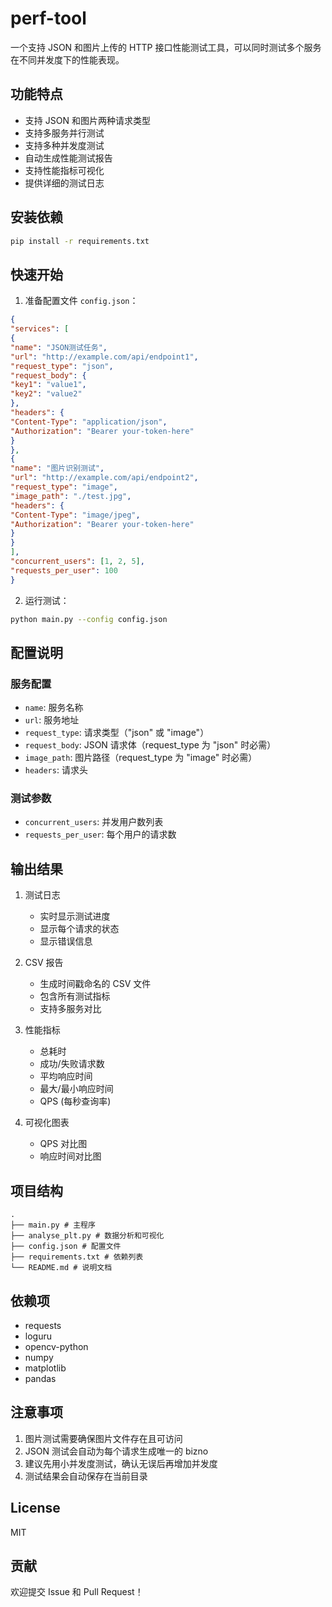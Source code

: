 # perf-tool

一个支持 JSON 和图片上传的 HTTP 接口性能测试工具，可以同时测试多个服务在不同并发度下的性能表现。

## 功能特点

- 支持 JSON 和图片两种请求类型
- 支持多服务并行测试
- 支持多种并发度测试
- 自动生成性能测试报告
- 支持性能指标可视化
- 提供详细的测试日志

## 安装依赖


```bash
pip install -r requirements.txt
```


## 快速开始

1. 准备配置文件 `config.json`：

```json
{
"services": [
{
"name": "JSON测试任务",
"url": "http://example.com/api/endpoint1",
"request_type": "json",
"request_body": {
"key1": "value1",
"key2": "value2"
},
"headers": {
"Content-Type": "application/json",
"Authorization": "Bearer your-token-here"
}
},
{
"name": "图片识别测试",
"url": "http://example.com/api/endpoint2",
"request_type": "image",
"image_path": "./test.jpg",
"headers": {
"Content-Type": "image/jpeg",
"Authorization": "Bearer your-token-here"
}
}
],
"concurrent_users": [1, 2, 5],
"requests_per_user": 100
}
```

2. 运行测试：

```bash
python main.py --config config.json
```

## 配置说明

### 服务配置

- `name`: 服务名称
- `url`: 服务地址
- `request_type`: 请求类型（"json" 或 "image"）
- `request_body`: JSON 请求体（request_type 为 "json" 时必需）
- `image_path`: 图片路径（request_type 为 "image" 时必需）
- `headers`: 请求头

### 测试参数

- `concurrent_users`: 并发用户数列表
- `requests_per_user`: 每个用户的请求数

## 输出结果

1. 测试日志
   - 实时显示测试进度
   - 显示每个请求的状态
   - 显示错误信息

2. CSV 报告
   - 生成时间戳命名的 CSV 文件
   - 包含所有测试指标
   - 支持多服务对比

3. 性能指标
   - 总耗时
   - 成功/失败请求数
   - 平均响应时间
   - 最大/最小响应时间
   - QPS (每秒查询率)

4. 可视化图表
   - QPS 对比图
   - 响应时间对比图

## 项目结构

```
.
├── main.py # 主程序
├── analyse_plt.py # 数据分析和可视化
├── config.json # 配置文件
├── requirements.txt # 依赖列表
└── README.md # 说明文档
```


## 依赖项

- requests
- loguru
- opencv-python
- numpy
- matplotlib
- pandas

## 注意事项

1. 图片测试需要确保图片文件存在且可访问
2. JSON 测试会自动为每个请求生成唯一的 bizno
3. 建议先用小并发度测试，确认无误后再增加并发度
4. 测试结果会自动保存在当前目录

## License

MIT

## 贡献

欢迎提交 Issue 和 Pull Request！
